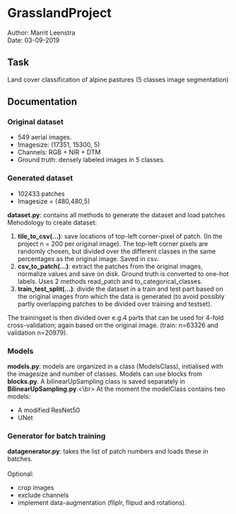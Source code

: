 # GrasslandProject
Author: Marrit Leenstra<br/> 
Date: 03-09-2019

## Task
Land cover classification of alpine pastures (5 classes image segmentation)

## Documentation
### Original dataset 
* 549 aerial images. 
* Imagesize: (17351, 15300, 5) 
* Channels: RGB + NIR + DTM 
* Ground truth: densely labeled images in 5 classes. 

### Generated dataset 
* 102433 patches 
* Imagesize = (480,480,5)

**dataset.py**: contains all methods to generate the dataset and load patches
Mehodology to create dataset:
1. **tile_to_csv(...)**: save locations of top-left corner-pixel of patch. (In the project n = 200 per original image). The top-left corner pixels are randomly chosen, but divided over the different classes in the same percentages as the original image. Saved in csv.
2. **csv_to_patch(...)**: extract the patches from the original images, normalize values and save on disk. Ground truth is converted to one-hot labels. Uses 2 methods read_patch and to_categorical_classes. 
3. **train_test_split(...)**: divide the dataset in a train and test part based on the original images from which the data is generated (to avoid possibly partly overlapping patches to be divided over training and testset). 

The trainingset is then divided over e.g.4 parts that can be used for 4-fold cross-validation; again based on the original image. (train: n=63326 and validation n=20979). 

### Models
**models.py**: models are organized in a class (ModelsClass), initialised with the imagesize and number of classes. Models can use blocks from **blocks.py**. A bilinearUpSampling class is saved separately in **BilinearUpSampling.py**.<\br>
At the moment the modelClass contains two models:
* A modified ResNet50
* UNet

### Generator for batch training
**datagenerator.py**: takes the list of patch numbers and loads these in batches.<br/>  
Optional: 
* crop images
* exclude channels
* implement data-augmentation (fliplr, flipud and rotations). 
